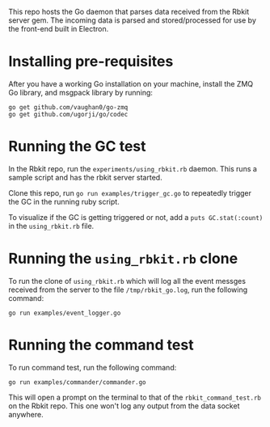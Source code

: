 This repo hosts the Go daemon that parses data received from the Rbkit
server gem. The incoming data is parsed and stored/processed for use by
the front-end built in Electron.

Installing pre-requisites
=========================

After you have a working Go installation on your machine, install the
ZMQ Go library, and msgpack library by running:

```
go get github.com/vaughan0/go-zmq
go get github.com/ugorji/go/codec
```

Running the GC test
===================


In the Rbkit repo, run the `experiments/using_rbkit.rb` daemon. This
runs a sample script and has the rbkit server started.


Clone this repo, run `go run examples/trigger_gc.go` to repeatedly
trigger the GC in the running ruby script.


To visualize if the GC is getting triggered or not, add a `puts
GC.stat(:count)` in the `using_rbkit.rb` file.


Running the `using_rbkit.rb` clone
==================================

To run the clone of `using_rbkit.rb` which will log all the event
messges received from the server to the file `/tmp/rbkit_go.log`, run
the following command:

`go run examples/event_logger.go`


Running the command test
========================

To run command test, run the following command:

`go run examples/commander/commander.go`

This will open a prompt on the terminal to that of the
`rbkit_command_test.rb` on the Rbkit repo. This one won't log any output
from the data socket anywhere.
